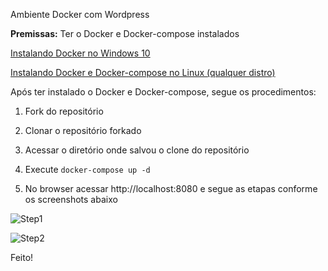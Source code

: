 
Ambiente Docker com Wordpress

**Premissas:** Ter o Docker e Docker-compose instalados

[Instalando Docker no Windows 10](https://mundodacomputacaointegral.blogspot.com/2019/10/instalando-o-docker-no-windows.html)

[Instalando Docker e Docker-compose no Linux (qualquer distro)](https://mundodacomputacaointegral.blogspot.com/2019/10/instalando-docker-e-docker-compose-no-Linux.html)

Após ter instalado o Docker e Docker-compose, segue os procedimentos: 

1. Fork do repositório

2. Clonar o repositório forkado

3. Acessar o diretório onde salvou o clone do repositório

4. Execute `docker-compose up -d`

5. No browser acessar http://localhost:8080 e segue as etapas conforme os screenshots abaixo

![Step1](https://2.bp.blogspot.com/-nWsTzdI3QzE/XZKzt7HqbyI/AAAAAAAABUM/NHghaoMXZlgkTl9NPnYNELvdsQbTVtIHwCNcBGAsYHQ/s1600/Screenshot_wordpress_setup.png) 

![Step2](https://2.bp.blogspot.com/-3p49tdnsy7Q/XZKz1_IrWUI/AAAAAAAABUQ/yMYhYdUTPoke6fS5QVgbms4tryLjVpreQCNcBGAsYHQ/s1600/Screenshot_wordpress_install.png)

Feito!
